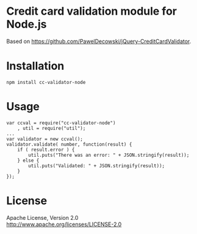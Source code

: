 # Credit card validation module for Node.js

Based on https://github.com/PawelDecowski/jQuery-CreditCardValidator.

# Installation

	npm install cc-validator-node
	
# Usage

	var ccval = require("cc-validator-node")
		, util = require("util");
	...
	var validator = new ccval();
	validator.validate( number, function(result) {
		if ( result.error ) {
			util.puts("There was an error: " + JSON.stringify(result));
		} else {
			util.puts("Validated: " + JSON.stringify(result));
		}
	});

# License

Apache License, Version 2.0<br/><http://www.apache.org/licenses/LICENSE-2.0>
